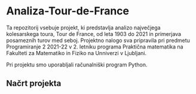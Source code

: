 # Analiza-Tour-de-France
Ta repozitorij vsebuje projekt, ki predstavlja analizo največjega kolesarskega toura, Tour de France, od leta 1903 do 2021 in primerjava posameznih turov med seboj. Projektno nalogo sva pripravila pri predmetu Programiranje 2 2021-22 v 2. letniku programa Praktična matematika na Fakulteti za Matematiko in Fiziko na Unniverzi v Ljubljani.

Pri projektu smo uporabljali računalniški program Python.

## Načrt  projekta

